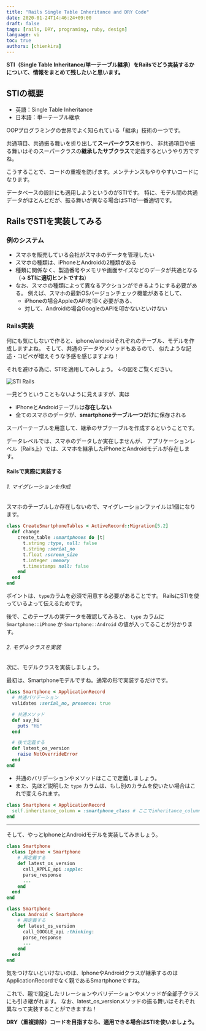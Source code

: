 ```yaml
---
title: "Rails Single Table Inheritance and DRY Code"
date: 2020-01-24T14:46:24+09:00
draft: false
tags: [rails, DRY, programing, ruby, design]
language: vi
toc: true
authors: [chienkira]
---
```


**STI（Single Table Inheritance/単一テーブル継承）をRailsでどう実装するかについて、情報をまとめて残したいと思います。**

## STIの概要

- 英語：Single Table Inheritance
- 日本語：単一テーブル継承

OOPプログラミングの世界でよく知られている「継承」技術の一つです。

共通項目、共通振る舞いを折り出して**スーパークラス**を作り、
非共通項目や振る舞いはそのスーパークラスの**継承したサブクラス**で定義するというやり方ですね。

こうすることで、コードの重複を防げます。メンテナンスもやりやすいコードになります。

データベースの設計にも適用しようというのがSTIです。
特に、モデル間の共通データがほとんどだが、振る舞いが異なる場合はSTIが一番適切です。

## RailsでSTIを実装してみる

### 例のシステム

- スマホを販売している会社がスマホのデータを管理したい
- スマホの種類は、iPhoneとAndroidの2種類がある
- 種類に関係なく、製造番号やメモリや画面サイズなどのデータが共通となる（**→ STIに適切ヒントですね**）
- なお、スマホの種類によって異なるアクションができるようにする必要がある。
  例えば、スマホの最新OSバージョンチェック機能があるとして、
  - iPhoneの場合AppleのAPIを叩く必要がある、
  - 対して、Androidの場合GoogleのAPIを叩かないといけない

### Rails実装

何にも気にしないで作ると、iphone/androidそれぞれのテーブル、モデルを作成しますよね。
そして、共通のデータやメソッドもあるので、
似たような記述・コピペが増えそうな予感を感じますよね！

それを避ける為に、STIを適用してみしょう。
↓の図をご覧ください。

![STI Rails](/blog/images/sti_rails.svg)

一見どうということもないように見えますが、実は

- iPhoneとAndroidテーブルは**存在しない**
- 全てのスマホのデータが、**smartphoneテーブル一つだけ**に保存される

スーパーテーブルを用意して、継承のサブテーブルを作成するということです。

データレベルでは、スマホのデータしか実在しませんが、
アプリケーションレベル（Rails上）では、スマホを継承したiPhoneとAndroidモデルが存在します。

#### Railsで実際に実装する

###### 1. マイグレーションを作成

スマホのテーブルしか存在しないので、マイグレーションファイルは1個になります。

```ruby
class CreateSmartphoneTables < ActiveRecord::Migration[5.2]
  def change
    create_table :smartphones do |t|
      t.string :type, null: false
      t.string :serial_no
      t.float :screen_size
      t.integer :memory
      t.timestamps null: false
    end
  end
end
```

ポイントは、`type`カラムを必須で用意する必要があることです。
RailsにSTIを使っているよって伝えるためです。

後で、このテーブルの実データを確認してみると、
 `type` カラムに `Smartphone::iPhone` か `Smartphone::Android` の値が入ってることが分かります。

###### 2. モデルクラスを実装

次に、モデルクラスを実装しましょう。

最初は、Smartphoneモデルですね。通常の形で実装するだけです。

```ruby
class Smartphone < ApplicationRecord
  # 共通バリデーション
  validates :serial_no, presence: true

  # 共通メソッド
  def say_hi
    puts "Hi"
  end

  # 後で定義する
  def latest_os_version
    raise NotOverrideError
  end
end
```

- 共通のバリデーションやメソッドはここで定義しましょう。
- また、先ほど説明した `type` カラムは、もし別のカラムを使いたい場合はこれで変えられます。

```ruby
class Smartphone < ApplicationRecord
  self.inheritance_column = :smartphone_class # ここでinheritance_columnのカラムを指定
end
```

---

そして、やっとIphoneとAndroidモデルを実装してみましょう。

```ruby
class Smartphone
  class Iphone < Smartphone
    # 再定義する
    def latest_os_version
      call_APPLE_api :apple:
      parse_response
      ...
    end
  end
end
```

```ruby
class Smartphone
  class Android < Smartphone
    # 再定義する
    def latest_os_version
      call_GOOGLE_api :thinking:
      parse_response
      ...
    end
  end
end
```

気をつけないといけないのは、IphoneやAndroidクラスが継承するのはApplicationRecordでなく親であるSmartphoneですね。

これで、親で設定したリレーションやバリデーションやメソッドが全部子クラスにも引き継がれます。
なお、latest_os_versionメソッドの振る舞いはそれぞれ異なって実装することができますね！

**DRY（重複排除）コードを目指すなら、適用できる場合はSTIを使いましょう。**
